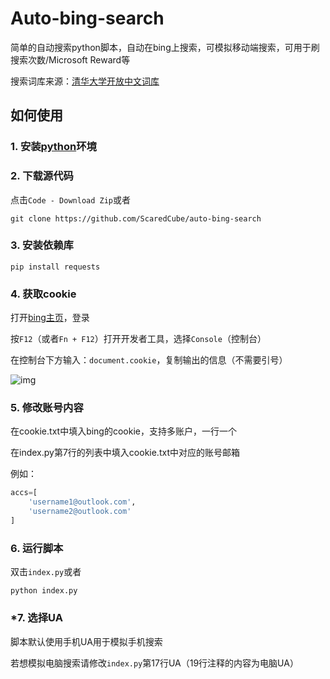 # Auto-bing-search
简单的自动搜索python脚本，自动在bing上搜索，可模拟移动端搜索，可用于刷搜索次数/Microsoft Reward等

搜索词库来源：[清华大学开放中文词库](http://thuocl.thunlp.org/)

## 如何使用

### 1. 安装[python](https://www.python.org/)环境

### 2. 下载源代码

点击`Code - Download Zip`或者

```shell
git clone https://github.com/ScaredCube/auto-bing-search
```

### 3. 安装依赖库

```shell
pip install requests
```

### 4. 获取cookie

打开[bing主页](https://bing.com)，登录

按`F12`（或者`Fn + F12`）打开开发者工具，选择`Console`（控制台）

在控制台下方输入：`document.cookie`，复制输出的信息（不需要引号）

![img](https://im.scaredcube.tk/file/db5c1a156486c23cb4e4c.png)

### 5. 修改账号内容

在cookie.txt中填入bing的cookie，支持多账户，一行一个

在index.py第7行的列表中填入cookie.txt中对应的账号邮箱

例如：

```python
accs=[
    'username1@outlook.com',
    'username2@outlook.com'
]
```

### 6. 运行脚本

双击`index.py`或者

```shell
python index.py
```

### *7. 选择UA

脚本默认使用手机UA用于模拟手机搜索

若想模拟电脑搜索请修改`index.py`第17行UA（19行注释的内容为电脑UA）
